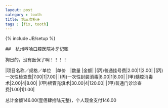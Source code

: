```yaml
---
layout: post
category : tooth
title: 第三次补牙
tags : [fix, tooth]
---
```

{% include JB/setup %}

##　杭州哼哈口腔医院补牙记账

狗日的，没有医保了啊！！！！

|项目名称／规格／单位　|单价　|数量 |金额|
|(丙)普通挂号费|2.00|1|2.00|
|(丙)一次性检查盘|7.00|1|7.00|
|(丙)一次性封装消毒|8.00|1|8.00|
|(甲)髓腔消毒术|2.00|4|8.00|
|(甲)根管充填术|30.00|4|120.00|
|(甲)普通门诊诊查费|1.00|1|1.00|

总计金额146.00(壹佰肆拾陆元整)，个人现金支付146.00
